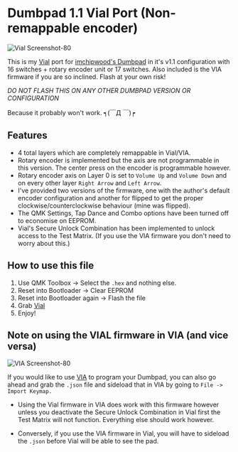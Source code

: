 # Dumbpad 1.1 Vial Port (Non-remappable encoder)

![Vial Screenshot-80](https://user-images.githubusercontent.com/8606354/126425452-03ff1eed-75b0-48ec-9c34-a8349c60ffed.jpg)

This is my [Vial](https://get.vial.today) port for [imchipwood's Dumbpad](https://github.com/imchipwood/dumbpad) in it's v1.1 configuration with 16 switches + rotary encoder unit or 17 switches. Also included is the VIA firmware if you are so inclined. Flash at your own risk!

*DO NOT FLASH THIS ON ANY OTHER DUMBPAD VERSION OR CONFIGURATION*

Because it probably won't work. ┑(￣Д ￣)┍

## Features

- 4 total layers which are completely remappable in Vial/VIA.
- Rotary encoder is implemented but the axis are not programmable in this version. The center press on the encoder is programmable however.
- Rotary encoder axis on Layer 0 is set to `Volume Up` and `Volume Down` and on every other layer `Right Arrow` and `Left Arrow`.
- I've provided two versions of the firmware, one with the author's default encoder configuration and another for flipped to get the proper clockwise/counterclockwise behaviour (mine was flipped).
- The QMK Settings, Tap Dance and Combo options have been turned off to economise on EEPROM.
- Vial's Secure Unlock Combination has been implemented to unlock access to the Test Matrix. (If you use the VIA firmware you don't need to worry about this.)

## How to use this file

1. Use QMK Toolbox -> Select the `.hex` and nothing else.
2. Reset into Bootloader -> Clear EEPROM
3. Reset into Bootloader again -> Flash the file
4. Grab [Vial](https://get.vial.today)
5. Enjoy!

## Note on using the VIAL firmware in VIA (and vice versa)

![VIA Screenshot-80](https://user-images.githubusercontent.com/8606354/126425445-1dac55cd-7166-4c1b-8c38-539170475fb7.jpg)

If you would like to use [VIA](https://caniusevia.com) to program your Dumbpad, you can also go ahead and grab the `.json` file and sideload that in VIA by going to `File -> Import Keymap.`

- Using the Vial firmware in VIA does work with this firmware however unless you deactivate the Secure Unlock Combination in Vial first the Test Matrix will not function. Everything else should work however.

- Conversely, if you use the VIA firmware in Vial, you will have to sideload the `.json` before Vial will be able to see the pad.
